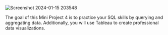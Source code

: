 ![Screenshot 2024-01-15 203548](https://github.com/VirmarSosa/Specialty-Food-Part-IV/assets/118692087/475e69e0-c300-4e17-82f9-f0294fda619f)


The goal of this Mini Project 4 is to practice your SQL skills by querying and aggregating data. Additionally, you will use Tableau to create professional data visualizations.
